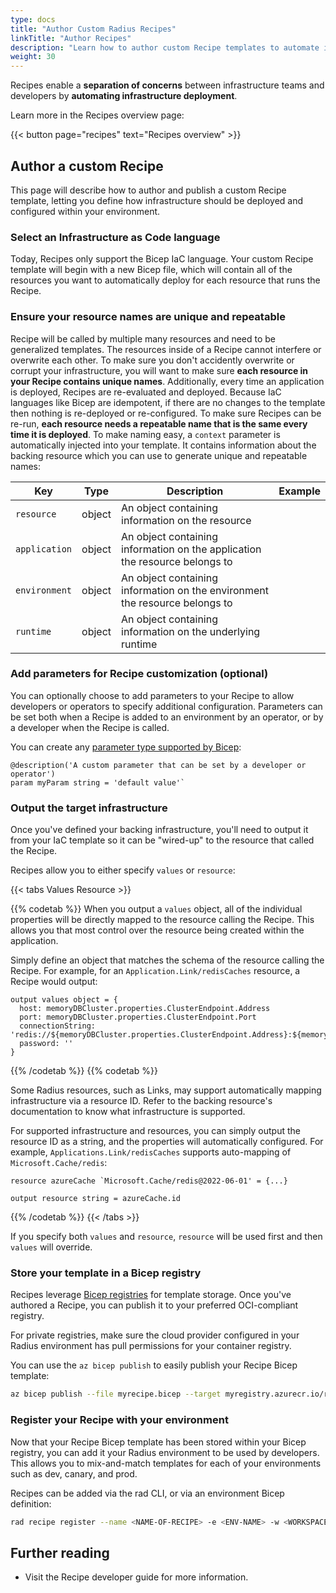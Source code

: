 ```yaml
---
type: docs
title: "Author Custom Radius Recipes"
linkTitle: "Author Recipes"
description: "Learn how to author custom Recipe templates to automate infrastructure deployment"
weight: 30
---
```


Recipes enable a **separation of concerns** between infrastructure teams and developers by **automating infrastructure deployment**.

Learn more in the Recipes overview page:

{{< button page="recipes" text="Recipes overview" >}}

## Author a custom Recipe

This page will describe how to author and publish a custom Recipe template, letting you define how infrastructure should be deployed and configured within your environment.

### Select an Infrastructure as Code language

Today, Recipes only support the Bicep IaC language. Your custom Recipe template will begin with a new Bicep file, which will contain all of the resources you want to automatically deploy for each resource that runs the Recipe.


### Ensure your resource names are **unique** and **repeatable**
Recipe will be called by multiple many resources and need to be generalized templates. The resources inside of a Recipe cannot interfere or overwrite each other. To make sure you don't accidently overwrite or corrupt your infrastructure, you will want to make sure **each resource in your Recipe contains unique names**.
Additionally, every time an application is deployed, Recipes are re-evaluated and deployed. Because IaC languages like Bicep are idempotent, if there are no changes to the template then nothing is re-deployed or re-configured. To make sure Recipes can be re-run, **each resource needs a repeatable name that is the same every time it is deployed**.
To make naming easy, a `context` parameter is automatically injected into your template.
It contains information about the backing resource which you can use to generate unique and repeatable names:


| Key | Type | Description | Example |
|-----|------|-------------|---------|
| `resource` | object | An object containing information on the resource 
| `application` | object | An object containing information on the application the resource belongs to
| `environment` | object | An object containing information on the environment the resource belongs to
| `runtime` | object | An object containing information on the underlying runtime


### Add parameters for Recipe customization (optional)

You can optionally choose to add parameters to your Recipe to allow developers or operators to specify additional configuration. Parameters can be set both when a Recipe is added to an environment by an operator, or by a developer when the Recipe is called.

You can create any [parameter type supported by Bicep](https://learn.microsoft.com/azure/azure-resource-manager/bicep/parameters):

```bicep
@description('A custom parameter that can be set by a developer or operator')
param myParam string = 'default value'` 
```

### Output the target infrastructure

Once you've defined your backing infrastructure, you'll need to output it from your IaC template so it can be "wired-up" to the resource that called the Recipe.

Recipes allow you to either specify `values` or `resource`:

{{< tabs Values Resource >}}

{{% codetab %}}
When you output a `values` object, all of the individual properties will be directly mapped to the resource calling the Recipe. This allows you that most control over the resource being created within the application.

Simply define an object that matches the schema of the resource calling the Recipe. For example, for an `Application.Link/redisCaches` resource, a Recipe would output:

```bicep
output values object = {
  host: memoryDBCluster.properties.ClusterEndpoint.Address
  port: memoryDBCluster.properties.ClusterEndpoint.Port
  connectionString: 'redis://${memoryDBCluster.properties.ClusterEndpoint.Address}:${memoryDBCluster.properties.ClusterEndpoint.Port}'
  password: ''
}
```
{{% /codetab %}}
{{% codetab %}}

Some Radius resources, such as Links, may support automatically mapping infrastructure via a resource ID. Refer to the backing resource's documentation to know what infrastructure is supported.

For supported infrastructure and resources, you can simply output the resource ID as a string, and the properties will automatically configured. For example, `Applications.Link/redisCaches` supports auto-mapping of `Microsoft.Cache/redis`:

```bicep
resource azureCache `Microsoft.Cache/redis@2022-06-01' = {...}

output resource string = azureCache.id
```
{{% /codetab %}}
{{< /tabs >}}

If you specify both `values` and `resource`, `resource` will be used first and then `values` will override.

### Store your template in a Bicep registry

Recipes leverage [Bicep registries](https://learn.microsoft.com/azure/azure-resource-manager/bicep/private-module-registry) for template storage. Once you've authored a Recipe, you can publish it to your preferred OCI-compliant registry.

For private registries, make sure the cloud provider configured in your Radius environment has pull permissions for your container registry.

You can use the `az bicep publish` to easily publish your Recipe Bicep template:
```bash
az bicep publish --file myrecipe.bicep --target myregistry.azurecr.io/recipes/myrecipe:v1
```

### Register your Recipe with your environment

Now that your Recipe Bicep template has been stored within your Bicep registry, you can add it your Radius environment to be used by developers. This allows you to mix-and-match templates for each of your environments such as dev, canary, and prod.

Recipes can be added via the rad CLI, or via an environment Bicep definition:

```bash
rad recipe register --name <NAME-OF-RECIPE> -e <ENV-NAME> -w <WORKSPACE-NAME> --template-path <PATH-TO-FILE-IN-REGISTRY> --link-type Applications.Link/<LINK-TYPE>
```

## Further reading

- Visit the Recipe developer guide for more information.